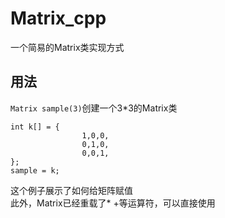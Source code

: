 # Matrix_cpp     
一个简易的Matrix类实现方式     
## 用法
`Matrix sample(3)`创建一个3*3的Matrix类      
```
int k[] = {
				1,0,0,
				0,1,0,
				0,0,1,
};
sample = k;
```
这个例子展示了如何给矩阵赋值  
此外，Matrix已经重载了* +等运算符，可以直接使用
